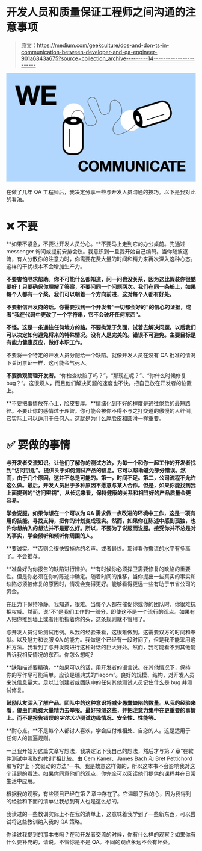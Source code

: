 # 开发人员和质量保证工程师之间沟通的注意事项

> 原文：<https://medium.com/geekculture/dos-and-don-ts-in-communication-between-developer-and-qa-engineer-901a6843a675?source=collection_archive---------14----------------------->

![](img/a6c88ef8e62db7dd0864eee99654b64a.png)

在做了几年 QA 工程师后，我决定分享一些与开发人员沟通的技巧。以下是我对此的看法。

# ❌ **不要**

**如果不紧急，不要让开发人员分心。**不要马上走到它的办公桌前。先通过 messenger 询问或提前安排会议。我意识到一旦我开始自己编码。当你随波逐流，有人分散你的注意力时，你需要花费大量的时间和精力来再次深入这种心态。这样的干扰根本不会增加生产力。

**不要害怕寻求帮助。你不可能什么都知道，问一问也没关系，因为这比假装你很酷要好！只要确保你理解了答案，不要问同一个问题两次。我们在同一条船上，如果每个人都有一个桨，我们可以朝着一个方向前进，这对每个人都有好处。**

**不要相信开发商的话。你需要找到一个开发者“一切都会好的”的信心的证据，或者“我在代码中更改了一个字符串，它不会破坏任何东西”。**

**不怪。这是一条通往任何地方的路。不要拘泥于负面，试着去解决问题。以后我们可以决定如何避免将来的特殊情况。没有人是完美的。错误不可避免。主要目标是有能力健康反应，做好本职工作。**

不要将一个特定的开发人员分配给一个缺陷。就像开发人员在没有 QA 批准的情况下关闭票证一样，这可能会气死人。

**不要微观管理开发者。**“你检查缺陷了吗？”，“那现在呢？”、“你什么时候修复 bug？”。这很烦人，而且他们解决问题的速度也不快。把自己放在开发者的位置上。

**不要把事情放在心上，脸皮要厚。**情绪化到不好的程度是通往倦怠的最短路径。不要让你的感情过于理智。你可能会被你不得不与之打交道的傲慢的人绊倒。它实际上可以适用于任何人。这就是为什么厚脸皮和圆滑一样重要。

# ✅ **要做的事情**

**与开发者交流知识。让他们了解你的测试方法，为每一个和你一起工作的开发者找到“访问钥匙”。提供关于如何测试产品的信息。它可以帮助避免部分错误。然而，由于几个原因，这并不总是可能的。第一，时间不足。第二，公司流程不允许这么做。最后，开发人员出于多种原因不愿意与某人合作。但是，如果你能找到我上面提到的“访问密钥”，从长远来看，保持健康的关系和相当好的产品质量会更容易。**

**学会说服。如果你想在一个可以为 QA 需求做一点改进的环境中工作，这是一项有用的技能。寻找支持，把你的计划变成现实。然而，如果你在陈述中感到孤独，也许你想纳入的想法并不是那么好。所以，不要为了说服而说服。接受你并不总是对的事实，学会倾听和倾听你周围的人。**

**要诚实。**否则会很快毁掉你的名声。或者最终。那得看你撒谎的水平有多高了。不会推荐。

**准备好为你报告的缺陷进行辩护。**有时候你必须捍卫需要修复的缺陷的重要性。但是你必须在你的陈述中确定。随着时间的推移，当你提出一些真实的事实和缺陷必须被修复的原因时，情况会变得更好。能够看得更远一些有助于节省公司的资金。

在压力下保持冷静。我知道，很难。当每个人都在催促你或你的团队时，你很难抗拒权威。然而，说“不”是我们工作的一部分，即使这不是一个流行的观点。如果有人把你推到墙上或者用枪指着你的头，这条规则就不管用了。

与开发人员讨论测试用例。从我的经验来看，这很难做到。这需要双方的时间和奉献。以及魅力和说服 QA 的能力。我做这个已经有一段时间了，但是我不能采用这种方法。我看到了与开发商进行这种对话的巨大好处。然而，我可能看不到其他能告诉我相反情况的东西。你怎么想呢?

**缺陷描述要精确。**如果可以的话，用开发者的语言说。在其他情况下，保持你的写作尽可能简单。应该是瑞典式的“lagom”。良好的规模、结构，对开发人员来说信息量大，足以让创建者或团队中的任何其他测试人员记住什么是 bug 并测试修复。

**鼓励队友深入了解产品。团队中的这种意识将减少愚蠢缺陷的数量。从我的经验来看，傻虫们耗费大量精力去举报。最好预测这些，并把注意力集中在更重要的事情上。而不是报告错误的*字体大小*测试边缘情况、安全性、性能等。**

**耐心点。**不是每个人都讨人喜欢，学会应付难相处、自恋的人。这是适用于任何人的普遍规则。

一旦我开始为这篇文章写想法，我决定记下我自己的想法，然后才与第 7 章“在软件测试中吸取的教训”相比较。由 Cem Kaner、James Bach 和 Bret Pettichord 编写的“上下文驱动的方法”一书。我是故意这样做的，所以这本书不会影响我对这个话题的看法。如果你同意他们的观点，你完全可以阅读他们提供的课程并在日常生活中应用。

根据我的观察，有些项目已经在第 7 章中存在了。它温暖了我的心，因为我得到的经验和下面的清单让我想到有人也是这么想的。

我读过的一些教训实际上不在我的清单上，这意味着我学到了一些新东西，可以尝试将这些教训纳入我的 QA 策略。

你读过我提到的那本书吗？在和开发者交流的时候，你有什么样的观察？如果你有什么要补充的，请说。不管你是不是 QA。不同的观点永远不会有坏处。